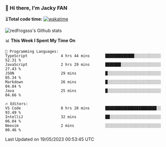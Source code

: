 ### 👋 Hi there, I'm Jacky FAN

⏳**Total code time:** [![wakatime](https://wakatime.com/badge/user/2cbd8003-b8b8-4565-92d7-ad9c23ff1846.svg)](https://wakatime.com/@2cbd8003-b8b8-4565-92d7-ad9c23ff1846)

<img src="https://github-readme-stats.vercel.app/api?username=redfrogsss&show_icons=true" alt="redfrogsss's Github stats"></img>

<!--START_SECTION:waka-->
📊 **This Week I Spent My Time On** 

```text
💬 Programming Languages: 
TypeScript               4 hrs 44 mins       █████████████░░░░░░░░░░░░   52.31 % 
JavaScript               2 hrs 29 mins       ███████░░░░░░░░░░░░░░░░░░   27.43 % 
JSON                     29 mins             █░░░░░░░░░░░░░░░░░░░░░░░░   05.34 % 
Markdown                 26 mins             █░░░░░░░░░░░░░░░░░░░░░░░░   04.84 % 
Java                     25 mins             █░░░░░░░░░░░░░░░░░░░░░░░░   04.66 % 

🔥 Editors: 
VS Code                  8 hrs 28 mins       ███████████████████████░░   93.49 % 
IntelliJ                 32 mins             ██░░░░░░░░░░░░░░░░░░░░░░░   06.04 % 
Neovim                   2 mins              ░░░░░░░░░░░░░░░░░░░░░░░░░   00.46 % 
```


 Last Updated on 19/05/2023 00:53:45 UTC
<!--END_SECTION:waka-->
